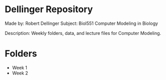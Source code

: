 # Dellinger Repository
Made by: Robert Dellinger
Subject: Biol551 Computer Modeling in Biology

Description: Weekly folders, data, and lecture files for Computer Modeling.

# Folders 
- Week 1 
- Week 2 
